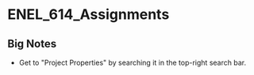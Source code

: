 # ENEL_614_Assignments
 
## Big Notes
* Get to "Project Properties" by searching it in the top-right search bar.
